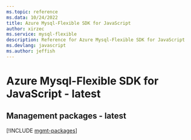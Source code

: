 ```yaml
---
ms.topic: reference
ms.data: 10/24/2022
title: Azure Mysql-Flexible SDK for JavaScript
author: xirzec
ms.service: mysql-flexible
description: Reference for Azure Mysql-Flexible SDK for JavaScript
ms.devlang: javascript
ms.author: jeffish
---
```

# Azure Mysql-Flexible SDK for JavaScript - latest

## Management packages - latest
[!INCLUDE [mgmt-packages](mysql-flexible-mgmt-index.md)]